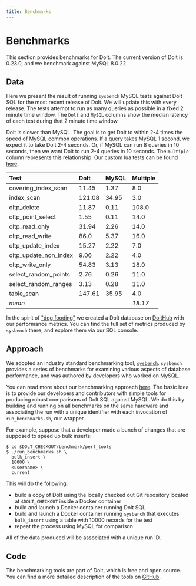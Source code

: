 ```yaml
---
title: Benchmarks
---
```


# Benchmarks

This section provides benchmarks for Dolt. The current version of Dolt is 0.23.0, and we benchmark against MySQL 8.0.22.

## Data

Here we present the result of running `sysbench` MySQL tests against Dolt SQL for the most recent release of Dolt. We will update this with every release. The tests attempt to run as many queries as possible in a fixed 2 minute time window. The `Dolt` and `MySQL` columns show the median latency of each test during that 2 minute time window.

Dolt is slower than MySQL. The goal is to get Dolt to within 2-4 times the speed of MySQL common operations. If a query takes MySQL 1 second, we expect it to take Dolt 2-4 seconds. Or, if MySQL can run 8 queries in 10 seconds, then we want Dolt to run 2-4 queries in 10 seconds. The `multiple` column represents this relationship. Our custom lua tests can be found [here](https://github.com/dolthub/dolt/tree/master/benchmark/perf_tools/sysbench_scripts/lua).

| Test | Dolt | MySQL | Multiple |
| :--- | :--- | :--- | :--- |
| covering\_index\_scan | 11.45 | 1.37 | 8.0 |
| index\_scan | 121.08 | 34.95 | 3.0 |
| oltp\_delete | 11.87 | 0.11 | 108.0 |
| oltp\_point\_select | 1.55 | 0.11 | 14.0 |
| oltp\_read\_only | 31.94 | 2.26 | 14.0 |
| oltp\_read\_write | 86.0 | 5.37 | 16.0 |
| oltp\_update\_index | 15.27 | 2.22 | 7.0 |
| oltp\_update\_non\_index | 9.06 | 2.22 | 4.0 |
| oltp\_write\_only | 54.83 | 3.13 | 18.0 |
| select\_random\_points | 2.76 | 0.26 | 11.0 |
| select\_random\_ranges | 3.13 | 0.28 | 11.0 |
| table\_scan | 147.61 | 35.95 | 4.0 |
| _mean_ |  |  | _18.17_ |

In the spirit of ["dog fooding"](https://en.wikipedia.org/wiki/Eating_your_own_dog_food) we created a Dolt database on [DoltHub](https://www.dolthub.com/repositories/dolthub/dolt-benchmarks) with our performance metrics. You can find the full set of metrics produced by `sysbench` there, and explore them via our SQL console.

## Approach

We adopted an industry standard benchmarking tool, [`sysbench`](https://github.com/akopytov/sysbench). `sysbench` provides a series of benchmarks for examining various aspects of database performance, and was authored by developers who worked on MySQL.

You can read more about our benchmarking approach [here](https://github.com/dolthub/dolt/tree/master/benchmark/perf_tools). The basic idea is to provide our developers and contributors with simple tools for producing robust comparisons of Dolt SQL against MySQL. We do this by building and running on all benchmarks on the same hardware and associating the run with a unique identifier with each invocation of `run_benchmarks.sh`, our wrapper.

For example, suppose that a developer made a bunch of changes that are supposed to speed up bulk inserts:

```text
$ cd $DOLT_CHECKOUT/benchmark/perf_tools
$ ./run_benchmarks.sh \
  bulk_insert \
  10000 \
  <username> \
  current
```

This will do the following:

* build a copy of Dolt using the locally checked out Git repository located at `$DOLT_CHECKOUT` inside a Docker container
* build and launch a Docker container running Dolt SQL
* build and launch a Docker container running `sysbench` that executes `bulk_insert` using a table with 10000 records for the test
* repeat the process using MySQL for comparison

All of the data produced will be associated with a unique run ID.

## Code

The benchmarking tools are part of Dolt, which is free and open source. You can find a more detailed description of the tools on [GitHub](https://github.com/dolthub/dolt/tree/master/benchmark/perf_tools).

